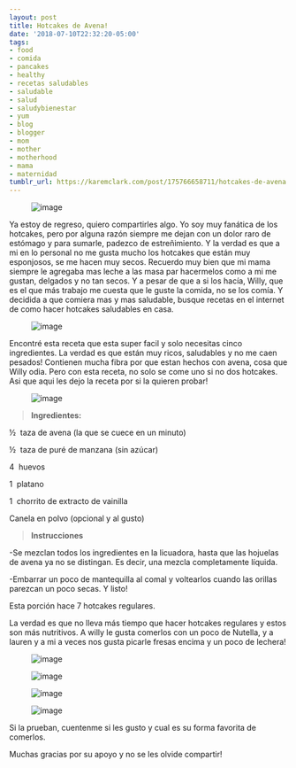 ```yaml
---
layout: post
title: Hotcakes de Avena!
date: '2018-07-10T22:32:20-05:00'
tags:
- food
- comida
- pancakes
- healthy
- recetas saludables
- saludable
- salud
- saludybienestar
- yum
- blog
- blogger
- mom
- mother
- motherhood
- mama
- maternidad
tumblr_url: https://karemclark.com/post/175766658711/hotcakes-de-avena
---
```

<figure data-orig-width="5184" data-orig-height="3456" class="tmblr-full"><img src="https://64.media.tumblr.com/c19f5de88b4235913567412db21be2e9/tumblr_inline_pbomz0bkvA1t4qra9_540.jpg" alt="image" data-orig-width="5184" data-orig-height="3456"></figure>

Ya estoy de regreso, quiero compartirles algo. Yo soy muy fanática de los hotcakes, pero por alguna razón siempre me dejan con un dolor raro de estómago y para sumarle, padezco de estreñimiento. Y la verdad es que a mi en lo personal no me gusta mucho los hotcakes que están muy esponjosos, se me hacen muy secos. Recuerdo muy bien que mi mama siempre le agregaba mas leche a las masa par hacermelos como a mi me gustan, delgados y no tan secos. Y a pesar de que a si los hacía, Willy, que es el que más trabajo me cuesta que le guste la comida, no se los comía. Y decidida a que comiera mas y mas saludable, busque recetas en el internet de como hacer hotcakes saludables en casa.

<figure data-orig-width="5184" data-orig-height="3456" class="tmblr-full"><img src="https://64.media.tumblr.com/592ce8482979105e0a63eaf1ac4ef464/tumblr_inline_pbomzqgaRC1t4qra9_540.jpg" alt="image" data-orig-width="5184" data-orig-height="3456"></figure>

Encontré esta receta que esta super facil y solo necesitas cinco ingredientes. La verdad es que están muy ricos, saludables y no me caen pesados! Contienen mucha fibra por que estan hechos con avena, cosa que Willy odia. Pero con esta receta, no solo se come uno si no dos hotcakes. Asi que aqui les dejo la receta por si la quieren probar!

<figure data-orig-width="5184" data-orig-height="3456" class="tmblr-full"><img src="https://64.media.tumblr.com/717ad081a7580983d5169bf715fda913/tumblr_inline_pbon0eCxiD1t4qra9_540.jpg" alt="image" data-orig-width="5184" data-orig-height="3456"></figure>

> **Ingredientes:**

½ &nbsp;taza de avena (la que se cuece en un minuto)

½ &nbsp;taza de puré de manzana (sin azúcar)

4 &nbsp;huevos

1 &nbsp;platano

1 &nbsp;chorrito de extracto de vainilla

Canela en polvo (opcional y al gusto)

> **Instrucciones**

-Se mezclan todos los ingredientes en la licuadora, hasta que las hojuelas de avena ya no se distingan. Es decir, una mezcla completamente líquida.

-Embarrar un poco de mantequilla al comal y voltearlos cuando las orillas parezcan un poco secas. Y listo!

Esta porción hace 7 hotcakes regulares.

La verdad es que no lleva más tiempo que hacer hotcakes regulares y estos son más nutritivos. A willy le gusta comerlos con un poco de Nutella, y a lauren y a mi a veces nos gusta picarle fresas encima y un poco de lechera!

<figure data-orig-width="5184" data-orig-height="3456" class="tmblr-full"><img src="https://64.media.tumblr.com/6e441dc96bf9657b74444c51d19398c8/tumblr_inline_pbon0qslGk1t4qra9_540.jpg" alt="image" data-orig-width="5184" data-orig-height="3456"></figure><figure data-orig-width="5184" data-orig-height="3456" class="tmblr-full"><img src="https://64.media.tumblr.com/28ddc3431a0a08a94949ea3750e494c2/tumblr_inline_pbon0oI4dC1t4qra9_540.jpg" alt="image" data-orig-width="5184" data-orig-height="3456"></figure><figure data-orig-width="5184" data-orig-height="3456" class="tmblr-full"><img src="https://64.media.tumblr.com/cbe080547deb9ecdac4675cd3c82ff46/tumblr_inline_pbon12knyk1t4qra9_540.jpg" alt="image" data-orig-width="5184" data-orig-height="3456"></figure><figure data-orig-width="3456" data-orig-height="5184" class="tmblr-full"><img src="https://64.media.tumblr.com/a69fd6943f13657486e571686ad1a0af/tumblr_inline_pbon0yA4Gd1t4qra9_540.jpg" alt="image" data-orig-width="3456" data-orig-height="5184"></figure>

Si la prueban, cuentenme si les gusto y cual es su forma favorita de comerlos.

Muchas gracias por su apoyo y no se les olvide compartir!

